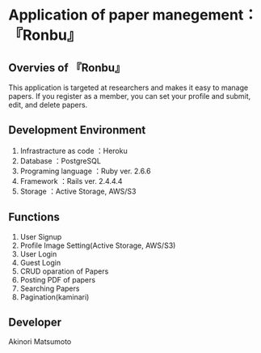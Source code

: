 # Application of paper manegement：『Ronbu』

## Overvies of 『Ronbu』
  This application is targeted at researchers and makes it easy to manage papers.
  If you register as a member, you can set your profile and submit, edit, and delete papers.

## Development Environment
  1. Infrastracture as code ：Heroku
  2. Database               ：PostgreSQL
  3. Programing language    ：Ruby ver. 2.6.6
  4. Framework              ：Rails ver. 2.4.4.4
  5. Storage                ：Active Storage, AWS/S3
  
## Functions
  1. User Signup
  2. Profile Image Setting(Active Storage, AWS/S3)
  3. User Login
  4. Guest Login
  5. CRUD oparation of Papers
  6. Posting PDF of papers
  7. Searching Papers
  8. Pagination(kaminari)

## Developer
  Akinori Matsumoto

